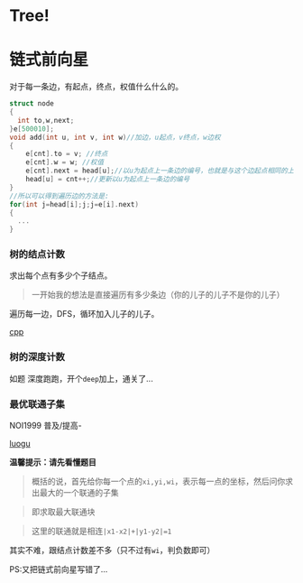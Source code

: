 # Tree!
# 链式前向星
对于每一条边，有起点，终点，权值什么什么的。
```C++
struct node
{
  int to,w,next;
}e[500010];
void add(int u, int v, int w)//加边，u起点，v终点，w边权
{
    e[cnt].to = v; //终点
    e[cnt].w = w; //权值
    e[cnt].next = head[u];//以u为起点上一条边的编号，也就是与这个边起点相同的上一条边的编号
    head[u] = cnt++;//更新以u为起点上一条边的编号
}
//所以可以得到遍历边的方法是:
for(int j=head[i];j;j=e[i].next)
{
  ...
}
```
### 树的结点计数
求出每个点有多少个子结点。
>一开始我的想法是直接遍历有多少条边（你的儿子的儿子不是你的儿子）

遍历每一边，DFS，循环加入儿子的儿子。

[cpp](https://github.com/tly-tangwan/OI/blob/main/.cpp/%E6%A0%91%E7%9A%84%E7%BB%93%E7%82%B9%E8%AE%A1%E6%95%B0.cpp)

### 树的深度计数
如题
深度跑跑，开个`deep`加上，通关了...

### 最优联通子集
NOI1999  普及/提高-

[luogu](https://www.luogu.com.cn/problem/P5766)

**温馨提示：请先看懂题目**

>概括的说，首先给你每一个点的`xi,yi,wi`，表示每一点的坐标，然后问你求出最大的一个联通的子集

>即求取最大联通块   

>这里的联通就是相连`|x1-x2|+|y1-y2|=1`

其实不难，跟结点计数差不多（只不过有`wi`，判负数即可）

PS:又把链式前向星写错了...



